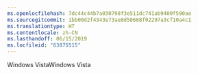 ```yaml
---
ms.openlocfilehash: 7dc44c44b7a030798f3e511dc741ab9400f590ae
ms.sourcegitcommit: 1bb00d2f4343e73ae8d58668f02297a3cf10a4c1
ms.translationtype: HT
ms.contentlocale: zh-CN
ms.lasthandoff: 06/15/2019
ms.locfileid: "63875515"
---
```

<span data-ttu-id="d197e-101">Windows Vista</span><span class="sxs-lookup"><span data-stu-id="d197e-101">Windows Vista</span></span>
